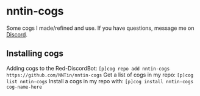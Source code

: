 # nntin-cogs
Some cogs I made/refined and use. If you have questions, message me on [Discord](https://discord.gg/Dkg79tc).

## Installing cogs
Adding cogs to the Red-DiscordBot:
`[p]cog repo add nntin-cogs https://github.com/NNTin/nntin-cogs`
Get a list of cogs in my repo:
`[p]cog list nntin-cogs`
Install a cogs in my repo with:
`[p]cog install nntin-cogs cog-name-here`